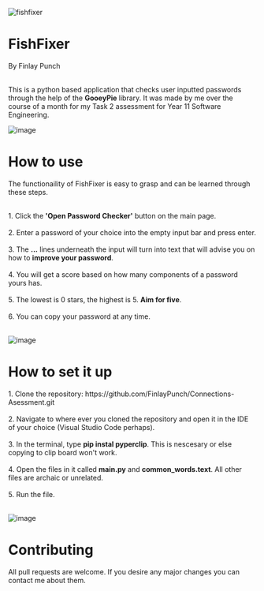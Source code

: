 ![fishfixer](https://github.com/FinlayPunch/Password-Checker/assets/150302225/60473ea7-d42c-4fb3-a42f-4fc88734fefa)

<h1>FishFixer</h1>

<b1>By Finlay Punch</b1><br><br>

<b2>This is a python based application that checks user inputted passwords through the help of the <b>GooeyPie</b> library. It was made by me over the course of a month for my Task 2 assessment for Year 11 Software Engineering.
</b2>

![image](https://github.com/FinlayPunch/Password-Checker/assets/150302225/82d8b91e-1170-4b77-aecd-e9705c0d007f)

<h1>How to use</h1>

<b1>The functionaility of FishFixer is easy to grasp and can be learned through these steps.</b1><br><br>

<b2>
1. Click the <b>'Open Password Checker'</b> button on the main page.<br><br>
2. Enter a password of your choice into the empty input bar and press enter.<br><br>
3. The <b>...</b> lines underneath the input will turn into text that will advise you on how to <b>improve your password</b>.<br><br>
4. You will get a score based on how many components of a password yours has.<br><br>
5. The lowest is 0 stars, the highest is 5. <b>Aim for five</b>.<br><br>
6. You can copy your password at any time.<br><br>
  
</b2>

![image](https://github.com/FinlayPunch/Password-Checker/assets/150302225/0e0ad05c-761c-426d-95ec-57ccb44ffbca)

<h1>How to set it up</h1>

<b1>
1. Clone the repository: https://github.com/FinlayPunch/Connections-Asessment.git<br><br>
2. Navigate to where ever you cloned the repository and open it in the IDE of your choice (Visual Studio Code perhaps).<br><br>
3. In the terminal, type <b>pip instal pyperclip</b>. This is nescesary or else copying to clip board won't work.<br><br>
4. Open the files in it called <b>main.py</b> and <b>common_words.text</b>. All other files are archaic or unrelated.<br><br>
5. Run the file.<br><br>
</b1>

![image](https://github.com/FinlayPunch/Password-Checker/assets/150302225/2ae8f4c3-486d-4050-918a-ae106aad8222)

<h1>Contributing</h1>

<b1>
All pull requests are welcome. If you desire any major changes you can contact me about them.
</b1>
